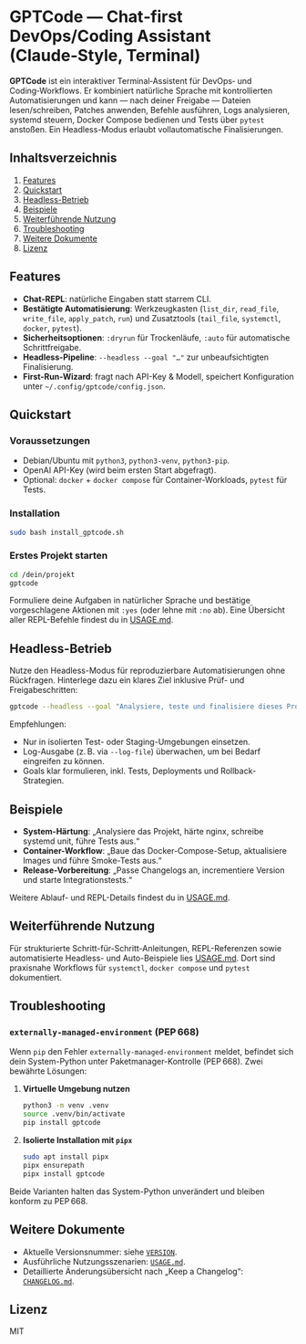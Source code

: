 # GPTCode — Chat‑first DevOps/Coding Assistant (Claude‑Style, Terminal)

**GPTCode** ist ein interaktiver Terminal‑Assistent für DevOps‑ und Coding‑Workflows. Er kombiniert natürliche Sprache mit kontrollierten Automatisierungen und kann — nach deiner Freigabe — Dateien lesen/schreiben, Patches anwenden, Befehle ausführen, Logs analysieren, systemd steuern, Docker Compose bedienen und Tests über `pytest` anstoßen. Ein Headless-Modus erlaubt vollautomatische Finalisierungen.

## Inhaltsverzeichnis
1. [Features](#features)
2. [Quickstart](#quickstart)
3. [Headless-Betrieb](#headless-betrieb)
4. [Beispiele](#beispiele)
5. [Weiterführende Nutzung](#weiterführende-nutzung)
6. [Troubleshooting](#troubleshooting)
7. [Weitere Dokumente](#weitere-dokumente)
8. [Lizenz](#lizenz)

## Features
- **Chat-REPL**: natürliche Eingaben statt starrem CLI.
- **Bestätigte Automatisierung**: Werkzeugkasten (`list_dir`, `read_file`, `write_file`, `apply_patch`, `run`) und Zusatztools (`tail_file`, `systemctl`, `docker`, `pytest`).
- **Sicherheitsoptionen**: `:dryrun` für Trockenläufe, `:auto` für automatische Schrittfreigabe.
- **Headless-Pipeline**: `--headless --goal "…"` zur unbeaufsichtigten Finalisierung.
- **First-Run-Wizard**: fragt nach API-Key & Modell, speichert Konfiguration unter `~/.config/gptcode/config.json`.

## Quickstart
### Voraussetzungen
- Debian/Ubuntu mit `python3`, `python3-venv`, `python3-pip`.
- OpenAI API-Key (wird beim ersten Start abgefragt).
- Optional: `docker` + `docker compose` für Container-Workloads, `pytest` für Tests.

### Installation
```bash
sudo bash install_gptcode.sh
```

### Erstes Projekt starten
```bash
cd /dein/projekt
gptcode
```
Formuliere deine Aufgaben in natürlicher Sprache und bestätige vorgeschlagene Aktionen mit `:yes` (oder lehne mit `:no` ab). Eine Übersicht aller REPL-Befehle findest du in [USAGE.md](./USAGE.md).

## Headless-Betrieb
Nutze den Headless-Modus für reproduzierbare Automatisierungen ohne Rückfragen. Hinterlege dazu ein klares Ziel inklusive Prüf- und Freigabeschritten:

```bash
gptcode --headless --goal "Analysiere, teste und finalisiere dieses Projekt (systemd, Nginx, Docker, PyTest)."
```

Empfehlungen:
- Nur in isolierten Test- oder Staging-Umgebungen einsetzen.
- Log-Ausgabe (z. B. via `--log-file`) überwachen, um bei Bedarf eingreifen zu können.
- Goals klar formulieren, inkl. Tests, Deployments und Rollback-Strategien.

## Beispiele
- **System-Härtung**: „Analysiere das Projekt, härte nginx, schreibe systemd unit, führe Tests aus.“
- **Container-Workflow**: „Baue das Docker-Compose-Setup, aktualisiere Images und führe Smoke-Tests aus.“
- **Release-Vorbereitung**: „Passe Changelogs an, incrementiere Version und starte Integrationstests.“

Weitere Ablauf- und REPL-Details findest du in [USAGE.md](./USAGE.md).

## Weiterführende Nutzung
Für strukturierte Schritt-für-Schritt-Anleitungen, REPL-Referenzen sowie automatisierte Headless- und Auto-Beispiele lies [USAGE.md](./USAGE.md). Dort sind praxisnahe Workflows für `systemctl`, `docker compose` und `pytest` dokumentiert.

## Troubleshooting
### `externally-managed-environment` (PEP 668)
Wenn `pip` den Fehler `externally-managed-environment` meldet, befindet sich dein System-Python unter Paketmanager-Kontrolle (PEP 668). Zwei bewährte Lösungen:

1. **Virtuelle Umgebung nutzen**
   ```bash
   python3 -m venv .venv
   source .venv/bin/activate
   pip install gptcode
   ```
2. **Isolierte Installation mit `pipx`**
   ```bash
   sudo apt install pipx
   pipx ensurepath
   pipx install gptcode
   ```

Beide Varianten halten das System-Python unverändert und bleiben konform zu PEP 668.

## Weitere Dokumente
- Aktuelle Versionsnummer: siehe [`VERSION`](./VERSION).
- Ausführliche Nutzungsszenarien: [`USAGE.md`](./USAGE.md).
- Detaillierte Änderungsübersicht nach „Keep a Changelog“: [`CHANGELOG.md`](./CHANGELOG.md).

## Lizenz
MIT
